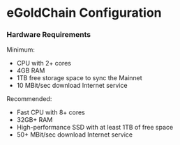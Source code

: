 # eGoldChain Configuration

### Hardware Requirements

Minimum:

* CPU with 2+ cores
* 4GB RAM
* 1TB free storage space to sync the Mainnet
* 10 MBit/sec download Internet service

Recommended:

* Fast CPU with 8+ cores
* 32GB+ RAM
* High-performance SSD with at least 1TB of free space
* 50+ MBit/sec download Internet service
